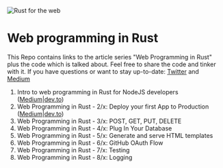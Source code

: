 ![Rust for the web](https://raw.githubusercontent.com/gruberb/web-programming-in-rust/master/assets/webforrust.png)

# Web programming in Rust

This Repo contains links to the article series "Web Programming in Rust" plus the code which is talked about. Feel free to share the code and tinker with it. If you have questions or want to stay up-to-date: [Twitter](https://twitter.com/byteadventures) and [Medium](https://medium.com/@gruberbastian)

1. Intro to web programming in Rust for NodeJS developers ([Medium](https://medium.com/@gruberbastian/intro-to-web-programming-in-rust-for-nodejs-developers-1a9c048c4de1)|[dev.to](https://dev.to/gruberb/intro-to-web-programming-in-rust-for-nodejs-developers-lp))
2. Web Programming in Rust - 2/x: Deploy your first App to Production ([Medium](https://medium.com/@gruberbastian/rust-for-the-web-02-x-deploy-your-first-app-51d1ed69cbe3)|[dev.to](https://dev.to/gruberb/web-programming-in-rust-02x-deploy-your-first-app-1k05))
3. Web Programming in Rust - 3/x: POST, GET, PUT, DELETE
4. Web Programming in Rust - 4/x: Plug In Your Database
5. Web Programming in Rust - 5/x: Generate and serve HTML templates
6. Web Programming in Rust - 6/x: GitHub OAuth Flow 
7. Web Programming in Rust - 7/x: Testing
8. Web Programming in Rust - 8/x: Logging 